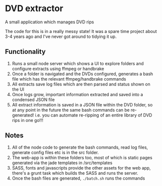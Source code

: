# DVD extractor

A small application which manages DVD rips

The code for this is in a really messy state! It was a spare time project about 3-4 years ago and I've never got around to tidying it up.

## Functionality

1. Runs a small node server which shows a UI to explore folders and configure extracts using ffmpeg or handbrake
2. Once a folder is navigated and the DVDs configured, generates a bash file which has the relevant ffmpeg/handbrake commands
3. All extracts save log files which are then parsed and status shown on the UI
4. Once logs grow, important information extracted and saved into a condensed JSON file
5. All extract information is saved in a JSON file within the DVD folder, so at any point in the future the same bash commands can be re-generated! i.e. you can automate re-ripping of an entire library of DVD rips in one go!!!

## Notes

1. All of the node code to generate the bash commands, read log files, generate config files etc is in the src folder.
2. The web-app is within these folders too, most of which is static pages generated via the jade templates in /src/templates
3. SASS, fonts and javascripts provide the other assets for the web app, there's a grunt task which builds the SASS and runs the server.
4. Once the bash files are generated, `./batch.sh` runs the commands
